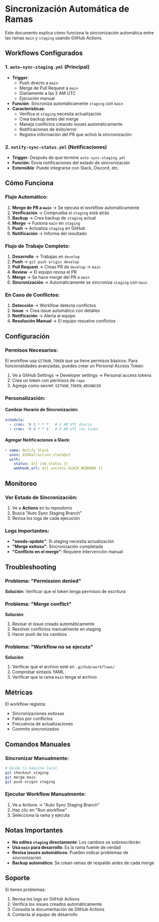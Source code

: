 # Sincronización Automática de Ramas

Este documento explica cómo funciona la sincronización automática entre las ramas `main` y `staging` usando GitHub Actions.

## Workflows Configurados

### 1. `auto-sync-staging.yml` (Principal)
- **Trigger**: 
  - Push directo a `main`
  - Merge de Pull Request a `main`
  - Diariamente a las 2 AM UTC
  - Ejecución manual
- **Función**: Sincroniza automáticamente `staging` con `main`
- **Características**:
  - Verifica si `staging` necesita actualización
  - Crea backup antes del merge
  - Maneja conflictos creando issues automáticamente
  - Notificaciones de éxito/error
  - Registra información del PR que activó la sincronización

### 2. `notify-sync-status.yml` (Notificaciones)
- **Trigger**: Después de que termine `auto-sync-staging.yml`
- **Función**: Envía notificaciones del estado de sincronización
- **Extensible**: Puede integrarse con Slack, Discord, etc.

## Cómo Funciona

### Flujo Automático:
1. **Merge de PR a `main`** → Se ejecuta el workflow automáticamente
2. **Verificación** → Comprueba si `staging` está atrás
3. **Backup** → Crea backup de `staging` actual
4. **Merge** → Fusiona `main` en `staging`
5. **Push** → Actualiza `staging` en GitHub
6. **Notificación** → Informa del resultado

### Flujo de Trabajo Completo:
1. **Desarrollo** → Trabajas en `develop`
2. **Push** → `git push origin develop`
3. **Pull Request** → Creas PR de `develop` → `main`
4. **Review** → El equipo revisa el PR
5. **Merge** → Se hace merge del PR a `main`
6. **Sincronización** → Automáticamente se sincroniza `staging` con `main`

### En Caso de Conflictos:
1. **Detección** → Workflow detecta conflictos
2. **Issue** → Crea issue automático con detalles
3. **Notificación** → Alerta al equipo
4. **Resolución Manual** → El equipo resuelve conflictos

## Configuración

### Permisos Necesarios:
El workflow usa `GITHUB_TOKEN` que ya tiene permisos básicos. Para funcionalidades avanzadas, puedes crear un Personal Access Token:

1. Ve a GitHub Settings → Developer settings → Personal access tokens
2. Crea un token con permisos de `repo`
3. Agrega como secret: `GITHUB_TOKEN_ADVANCED`

### Personalización:

#### Cambiar Horario de Sincronización:
```yaml
schedule:
  - cron: '0 2 * * *'  # 2 AM UTC diario
  - cron: '0 9 * * 1'  # 9 AM UTC los lunes
```

#### Agregar Notificaciones a Slack:
```yaml
- name: Notify Slack
  uses: 8398a7/action-slack@v3
  with:
    status: ${{ job.status }}
    webhook_url: ${{ secrets.SLACK_WEBHOOK }}
```

## Monitoreo

### Ver Estado de Sincronización:
1. Ve a **Actions** en tu repositorio
2. Busca "Auto Sync Staging Branch"
3. Revisa los logs de cada ejecución

### Logs Importantes:
- **"needs-update"**: Si staging necesita actualización
- **"Merge exitoso"**: Sincronización completada
- **"Conflicto en el merge"**: Requiere intervención manual

## Troubleshooting

### Problema: "Permission denied"
**Solución**: Verificar que el token tenga permisos de escritura

### Problema: "Merge conflict"
**Solución**: 
1. Revisar el issue creado automáticamente
2. Resolver conflictos manualmente en staging
3. Hacer push de los cambios

### Problema: "Workflow no se ejecuta"
**Solución**:
1. Verificar que el archivo esté en `.github/workflows/`
2. Comprobar sintaxis YAML
3. Verificar que la rama `main` tenga el archivo

## Métricas

El workflow registra:
- Sincronizaciones exitosas
- Fallos por conflictos
- Frecuencia de actualizaciones
- Commits sincronizados

## Comandos Manuales

### Sincronizar Manualmente:
```bash
# Desde tu máquina local
git checkout staging
git merge main
git push origin staging
```

### Ejecutar Workflow Manualmente:
1. Ve a Actions → "Auto Sync Staging Branch"
2. Haz clic en "Run workflow"
3. Selecciona la rama y ejecuta

## Notas Importantes

- **No edites `staging` directamente**: Los cambios se sobrescribirán
- **Usa `main` para desarrollo**: Es la rama fuente de verdad
- **Revisa issues automáticos**: Pueden indicar problemas de sincronización
- **Backup automático**: Se crean ramas de respaldo antes de cada merge

## Soporte

Si tienes problemas:
1. Revisa los logs en GitHub Actions
2. Verifica los issues creados automáticamente
3. Consulta la documentación de GitHub Actions
4. Contacta al equipo de desarrollo
